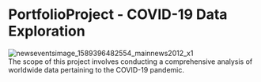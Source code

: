 # PortfolioProject - COVID-19 Data Exploration 
![newseventsimage_1589396482554_mainnews2012_x1](https://user-images.githubusercontent.com/129122755/232255801-e6f422e7-4876-467d-9451-81832fdf7840.jpg)
<br>
The scope of this project involves conducting a comprehensive analysis of worldwide data pertaining to the COVID-19 pandemic. 
